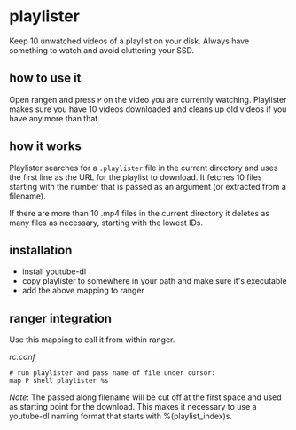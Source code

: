 # playlister
Keep 10 unwatched videos of a playlist on your disk. Always have something to watch and avoid cluttering your SSD. 


## how to use it

Open rangen and press `P` on the video you are currently watching. Playlister makes sure you have 10 videos downloaded and cleans up old videos if you have any more than that.

## how it works
Playlister searches for a `.playlister` file in the current directory and uses the first line as the URL for the playlist to download. It fetches 10 files starting with the number that is passed as an argument (or extracted from a filename).

If there are more than 10 .mp4 files in the current directory it deletes as many files as necessary, starting with the lowest IDs.

## installation

* install youtube-dl
* copy playlister to somewhere in your path and make sure it's executable
* add the above mapping to ranger

## ranger integration

Use this mapping to call it from within ranger.

_rc.conf_

    # run playlister and pass name of file under cursor:
    map P shell playlister %s

_Note_: The passed along filename will be cut off at the first space and used as starting point for the download. This makes it necessary to use a youtube-dl naming format that starts with %(playlist_index)s.